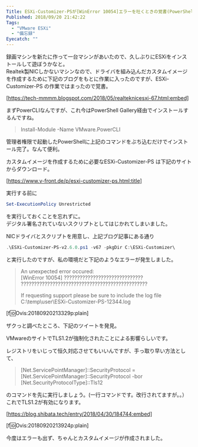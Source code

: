 ```yaml
---
Title: ESXi-Customizer-PSが[WinError 10054]エラーを吐くときの覚書(PowerShellでTLS1.2を有効化する方法)
Published: 2018/09/20 21:42:22
Tags:
  - "VMware ESXi"
  - "備忘録"
Eyecatch: ""
---
```

録画マシンを新たに作って一台マシンがあいたので、久しぶりにESXiをインストールして遊ぼうかなと。  
Realtek製NICしかないマシンなので、ドライバを組み込んだカスタムイメージを作成するために下記のブログをもとに作業に入ったのですが、ESXi-Customizer-PS の作業ではまったので覚書。  

[https://tech-mmmm.blogspot.com/2018/05/realteknicesxi-67.html:embed]

まずPowerCLIなんですが、これ今はPowerShell Gallery経由でインストールするんですね。  


> Install-Module -Name VMware.PowerCLI   

管理者権限で起動したPowerShellに上記のコマンドをぶち込むだけでインストール完了。なんて便利。  

カスタムイメージを作成するために必要なESXi-Customizer-PS は下記のサイトからダウンロード。  

[https://www.v-front.de/p/esxi-customizer-ps.html:title]

実行する前に  

```powershell
Set-ExecutionPolicy Unrestricted  
```

を実行しておくことを忘れずに。  
デジタル署名されていないスクリプトとしてはじかれてしまいました。  

NICドライバとスクリプトを用意し、上記ブログ記事にある通り  

```powershell
.\ESXi-Customizer-PS-v2.6.0.ps1 -v67 -pkgDir C:\ESXi-Customizer\  
```

と実行したのですが、私の環境だと下記のようなエラーが発生しました。  

> An unexpected error occured:  
> [WinError 10054] ?????????????????????????????? ????????????????????????????????????????????????  
>   
> If requesting support please be sure to include the log file  
>    C:\temp\user\ESXi-Customizer-PS-12344.log  

[f:id:Ovis:20180920213329p:plain]  

ザクっと調べたところ、下記のツイートを発見。  

<?# Twitter 998868087586934785 /?>

VMwareのサイトでTLS1.2が強制化されたことによる影響らしいです。  

レジストリをいじって恒久対応させてもいいんですが、手っ取り早い方法として、  

> [Net.ServicePointManager]::SecurityProtocol = [Net.ServicePointManager]::SecurityProtocol -bor [Net.SecurityProtocolType]::Tls12   

のコマンドを先に実行しましょう。(一行コマンドです。改行されてますが。。）  
これでTLS1.2が有効になります。  

[https://blog.shibata.tech/entry/2018/04/30/184744:embed]


[f:id:Ovis:20180920213924p:plain]

今度はエラーも出ず、ちゃんとカスタムイメージが作成されました。  

